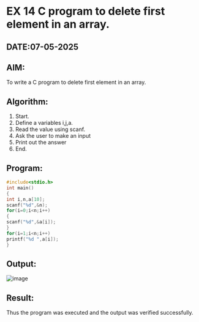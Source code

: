 # EX 14 C program to delete first element in an array.
## DATE:07-05-2025
## AIM:
To write a C program to delete first element in an array.

## Algorithm:
1. Start.
2. Define a variables i,j,a.
3. Read the value using scanf.
4. Ask the user to make an input
5. Print out the answer
6. End. 

## Program:
```c program
#include<stdio.h> 
int main()
{
int i,n,a[10];
scanf("%d",&n); 
for(i=0;i<n;i++)
{
scanf("%d",&a[i]);
}
for(i=1;i<n;i++) 
printf("%d ",a[i]);
}
```

## Output:
![image](https://github.com/user-attachments/assets/f6af2d03-16bb-4ede-bfe2-2c89d3e2b538)

## Result:
Thus the program was executed and the output was verified successfully.

